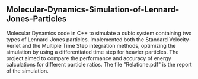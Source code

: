 ## Molecular-Dynamics-Simulation-of-Lennard-Jones-Particles
Molecular Dynamics code in C++ to simulate a cubic system containing two types of Lennard-Jones particles. Implemented both the Standard Velocity-Verlet and the Multiple Time Step integration methods, optimizing the simulation by using a differentiated time step for heavier particles. The project aimed to compare the performance and accuracy of energy calculations for different particle ratios.
The file "Relatione.pdf" is the report of the simulation.
